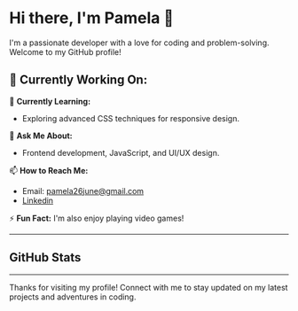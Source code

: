 # Hi there, I'm Pamela 👋

I'm a passionate developer with a love for coding and problem-solving. Welcome to my GitHub profile!

🔭 **Currently Working On:**
- 

🌱 **Currently Learning:**
- Exploring advanced CSS techniques for responsive design.

💬 **Ask Me About:**
- Frontend development, JavaScript, and UI/UX design.

📫 **How to Reach Me:**
- Email: pamela26june@gmail.com
- [Linkedin](https://www.linkedin.com/in/pamela-lee-53560b185/)

⚡ **Fun Fact:**
I'm also enjoy playing video games!

---

## GitHub Stats


---

Thanks for visiting my profile! Connect with me to stay updated on my latest projects and adventures in coding.
